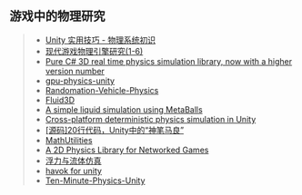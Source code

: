 ## 游戏中的物理研究  

>* [Unity 实用技巧 - 物理系统初识](https://mp.weixin.qq.com/s/Q6nKlHNOaZr6_tDqJX_tkg)  
>* [现代游戏物理引擎研究(1-6)](https://mp.weixin.qq.com/s/AP7zmUDYPwQB4wJnUy-p1w)  
>* [Pure C# 3D real time physics simulation library, now with a higher version number](https://github.com/bepu/bepuphysics2)  
>* [gpu-physics-unity](https://github.com/jknightdoeswork/gpu-physics-unity)  
>* [Randomation-Vehicle-Physics](https://github.com/JustInvoke/Randomation-Vehicle-Physics)  
>* [Fluid3D](https://github.com/christopherbatty/Fluid3D)  
>* [A simple liquid simulation using MetaBalls](https://github.com/Nesh108/Unity_MetaBalls_Liquids)  
>* [Cross-platform deterministic physics simulation in Unity](https://github.com/Kimbatt/unity-deterministic-physics)  
>* [[源码]20行代码，Unity中的“神笔马良”](https://mp.weixin.qq.com/s/cAl2UI-7Zxn2XEj7pZ2AJQ)  
>* [MathUtilities](https://github.com/zalo/MathUtilities)  
>* [A 2D Physics Library for Networked Games](https://github.com/ashoulson/VolatilePhysics)  
>* [浮力与流体仿真](https://github.com/Acceyuriko/FluidSimulation)  
>* [havok for unity](https://docs.unity3d.com/Packages/com.havok.physics@1.0/manual/index.html)
>* [Ten-Minute-Physics-Unity](https://github.com/Habrador/Ten-Minute-Physics-Unity)  
